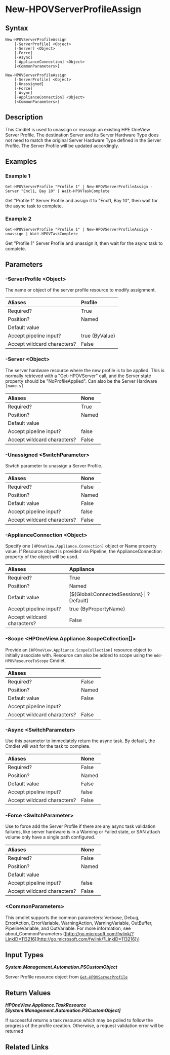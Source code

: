 ﻿---
description: Unassign or Reassign an existing Server Profile.
---

# New-HPOVServerProfileAssign

## Syntax

```text
New-HPOVServerProfileAssign
    [-ServerProfile] <Object>
    [-Server] <Object>
    [-Force]
    [-Async]
    [-ApplianceConnection] <Object>
    [<CommonParameters>]
```

```text
New-HPOVServerProfileAssign
    [-ServerProfile] <Object>
    [-Unassigned]
    [-Force]
    [-Async]
    [-ApplianceConnection] <Object>
    [<CommonParameters>]
```

## Description

This Cmdlet is used to unassign or reassign an existing HPE OneView Server Profile.  The destination Server and its Server Hardware Type does not need to match the original Server Hardware Type defined in the Server Profile.  The Server Profile will be updated accordingly.

## Examples

###  Example 1 

```text
Get-HPOVServerProfile "Profile 1" | New-HPOVServerProfileAssign -Server "Encl1, Bay 10" | Wait-HPOVTaskComplete
```

Get "Profile 1" Server Profile and assign it to "Encl1, Bay 10", then wait for the async task to complete.

###  Example 2 

```text
Get-HPOVServerProfile "Profile 1" | New-HPOVServerProfileAssign -unassign | Wait-HPOVTaskComplete
```

Get "Profile 1" Server Profile and unassign it, then wait for the async task to complete.

## Parameters

### -ServerProfile &lt;Object&gt;

The name or object of the server profile resource to modify assignment.

| Aliases | Profile |
| :--- | :--- |
| Required? | True |
| Position? | Named |
| Default value |  |
| Accept pipeline input? | true (ByValue) |
| Accept wildcard characters? | False |

### -Server &lt;Object&gt;

The server hardware resource where the new profile is to be applied.  This is normally retrieved with a "Get-HPOVServer" call, and the Server state property should be "NoProfileApplied".  Can also be the Server Hardware `[name.s]`

| Aliases | None |
| :--- | :--- |
| Required? | True |
| Position? | Named |
| Default value |  |
| Accept pipeline input? | false |
| Accept wildcard characters? | False |

### -Unassigned &lt;SwitchParameter&gt;

Siwtch parameter to unassign a Server Profile.

| Aliases | None |
| :--- | :--- |
| Required? | False |
| Position? | Named |
| Default value | False |
| Accept pipeline input? | false |
| Accept wildcard characters? | False |

### -ApplianceConnection &lt;Object&gt;

Specify one `[HPOneView.Appliance.Connection]` object or Name property value. If Resource object is provided via Pipeline, the ApplianceConnection property of the object will be used.

| Aliases | Appliance |
| :--- | :--- |
| Required? | True |
| Position? | Named |
| Default value | (${Global:ConnectedSessions} &vert; ? Default) |
| Accept pipeline input? | true (ByPropertyName) |
| Accept wildcard characters? | False |

### -Scope &lt;HPOneView.Appliance.ScopeCollection[]&gt;

Provide an `[HPOneView.Appliance.ScopeCollection]` resource object to initially associate with.  Resource can also be added to scope using the `Add-HPOVResourceToScope` Cmdlet.

| Aliases |  |
| :--- | :--- |
| Required? | False |
| Position? | Named |
| Default value | False |
| Accept pipeline input? |  |
| Accept wildcard characters? | False |

### -Async &lt;SwitchParameter&gt;

Use this parameter to immediately return the async task.  By default, the Cmdlet will wait for the task to complete.

| Aliases | None |
| :--- | :--- |
| Required? | False |
| Position? | Named |
| Default value | False |
| Accept pipeline input? | false |
| Accept wildcard characters? | False |

### -Force &lt;SwitchParameter&gt;

Use to force add the Server Profile if there are any async task validation failures, like server hardware is in a Warning or Failed state, or SAN attach volume only have a single path configured.

| Aliases | None |
| :--- | :--- |
| Required? | False |
| Position? | Named |
| Default value |  |
| Accept pipeline input? | false |
| Accept wildcard characters? | False |

### &lt;CommonParameters&gt;

This cmdlet supports the common parameters: Verbose, Debug, ErrorAction, ErrorVariable, WarningAction, WarningVariable, OutBuffer, PipelineVariable, and OutVariable. For more information, see about\_CommonParameters \([http://go.microsoft.com/fwlink/?LinkID=113216](http://go.microsoft.com/fwlink/?LinkID=113216)\)

## Input Types

_**System.Management.Automation.PSCustomObject**_

Server Profile resource object from [`Get-HPOVServerProfile`](get-hpovserverprofile.md)

## Return Values

_**HPOneView.Appliance.TaskResource [System.Management.Automation.PSCustomObject]**_

If successful returns a task resource which may be polled to follow the progress of the profile creation.  Otherwise, a request validation error will be returned

## Related Links


